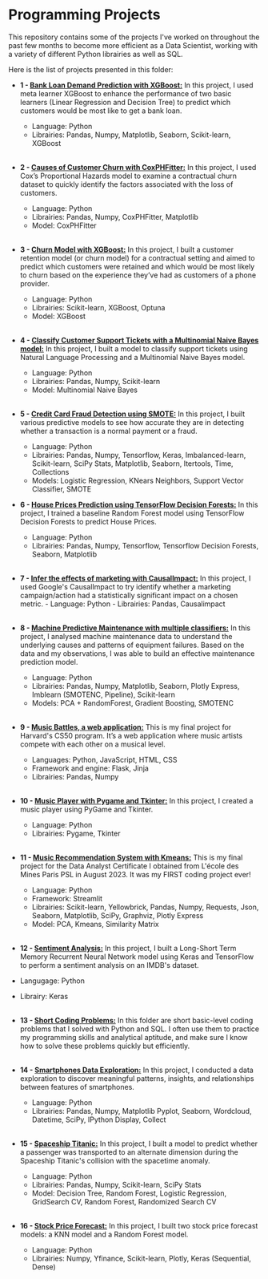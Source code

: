 # Programming Projects
This repository contains some of the projects I've worked on throughout the past few months to become more efficient as a Data Scientist, working with a variety of different Python librairies as well as SQL.

Here is the list of projects presented in this folder:

  - **1 - [Bank Loan Demand Prediction with XGBoost:](https://github.com/julielerudulier/Projects/tree/main/Bank%20Loan%20Demand%20Prediction%20with%20XGBoost)** In this project, I used meta learner XGBoost to enhance the performance of two basic learners (Linear Regression and Decision Tree) to predict which customers would be most like to get a bank loan.
    - Language: Python
    - Librairies: Pandas, Numpy, Matplotlib, Seaborn, Scikit-learn, XGBoost <br /> <br />

  - **2 - [Causes of Customer Churn with CoxPHFitter:](https://github.com/julielerudulier/Projects/tree/main/Causes%20of%20Customer%20Churn%20with%20Cox%E2%80%99s%20Proportional%20Hazards%20model)** In this project, I used Cox’s Proportional Hazards model to examine a contractual churn dataset to quickly identify the factors associated with the loss of customers.
    - Language: Python
    - Librairies: Pandas, Numpy, CoxPHFitter, Matplotlib 
    - Model: CoxPHFitter <br /> <br />
    
  - **3 - [Churn Model with XGBoost:](https://github.com/julielerudulier/Projects/tree/main/Churn%20Model%20with%20XGBoost)** In this project, I built a customer retention model (or churn model) for a contractual setting and aimed to predict which customers were retained and which would be most likely to churn based on the experience they’ve had as customers of a phone provider.
    - Language: Python
    - Librairies: Scikit-learn, XGBoost, Optuna
    - Model: XGBoost <br /> <br />
 
  - **4 - [Classify Customer Support Tickets with a Multinomial Naive Bayes model:](https://github.com/julielerudulier/Projects/tree/main/Classify%20Support%20Tickets%20with%20a%20Multinomial%20Naive%20Bayes%20model)** In this project, I built a model to classify support tickets using Natural Language Processing and a Multinomial Naive Bayes model.
    - Language: Python
    - Librairies: Pandas, Numpy, Scikit-learn
    - Model: Multinomial Naive Bayes <br /> <br />

  - **5 - [Credit Card Fraud Detection using SMOTE:](https://github.com/julielerudulier/Projects/tree/main/Credit%20Card%20Fraud%20Detection)** In this project, I built various predictive models to see how accurate they are in detecting whether a transaction is a normal payment or a fraud.
    - Language: Python
    - Librairies: Pandas, Numpy, Tensorflow, Keras, Imbalanced-learn, Scikit-learn, SciPy Stats, Matplotlib, Seaborn, Itertools, Time, Collections
    - Models: Logistic Regression, KNears Neighbors, Support Vector Classifier, SMOTE

  - **6 - [House Prices Prediction using TensorFlow Decision Forests:](https://github.com/julielerudulier/Projects/tree/main/House%20Prices%20Prediction%20with%20TF%20Decision%20Forests)** In this project, I trained a baseline Random Forest model using TensorFlow Decision Forests to predict House Prices.
    - Language: Python
    - Librairies: Pandas, Numpy, Tensorflow, Tensorflow Decision Forests, Seaborn, Matplotlib <br /> <br />
    
  -  **7 - [Infer the effects of marketing with CausalImpact:](https://github.com/julielerudulier/Projects/tree/main/Infer%20the%20effects%20of%20marketing%20with%20CausalImpact)** In this project, I used Google's CausalImpact to try identify whether a marketing campaign/action had a statistically significant impact on a chosen metric.
    - Language: Python
    - Librairies: Pandas, Causalimpact <br /> <br />
  
  - **8 - [Machine Predictive Maintenance with multiple classifiers:](https://github.com/julielerudulier/Projects/tree/main/Machine%20Predictive%20Maintenance%20Classification)** In this project, I analysed machine maintenance data to understand the underlying causes and patterns of equipment failures. Based on the data and my observations, I was able to build an effective maintenance prediction model.
    - Language: Python
    - Librairies: Pandas, Numpy, Matplotlib, Seaborn, Plotly Express, Imblearn (SMOTENC, Pipeline), Scikit-learn
    - Models: PCA + RandomForest, Gradient Boosting, SMOTENC <br /> <br />

  - **9 - [Music Battles, a web application:](https://github.com/julielerudulier/Projects/tree/main/Music%20Battles)** This is my final project for Harvard's CS50 program. It’s a web application where music artists compete with each other on a musical level.
    - Languages: Python, JavaScript, HTML, CSS
    - Framework and engine: Flask, Jinja
    - Librairies: Pandas, Numpy <br /> <br />

  - **10 - [Music Player with Pygame and Tkinter:](https://github.com/julielerudulier/Projects/tree/main/Music%20Player)** In this project, I created a music player using PyGame and Tkinter.
    - Language: Python
    - Librairies: Pygame, Tkinter <br /> <br />
 
  - **11 - [Music Recommendation System with Kmeans:](https://github.com/julielerudulier/Projects/tree/main/Music%20Recommendation%20System%20with%20K-means%20clustering)** This is my final project for the Data Analyst Certificate I obtained from L'école des Mines Paris PSL in August 2023. It was my FIRST coding project ever!
    - Language: Python
    - Framework: Streamlit
    - Librairies: Scikit-learn, Yellowbrick, Pandas, Numpy, Requests, Json, Seaborn, Matplotlib, SciPy, Graphviz, Plotly Express
    - Model: PCA, Kmeans, Similarity Matrix <br /> <br />

  - **12 - [Sentiment Analysis:](https://github.com/julielerudulier/Projects/tree/main/Sentiment%20Analysis%20with%20a%20LSTM%20RNN)** In this project, I built a Long-Short Term Memory Recurrent Neural Network model using Keras and TensorFlow to perform a sentiment analysis on an IMDB's dataset.
   - Langugage: Python
   - Librairy: Keras <br /> <br />
  
  - **13 - [Short Coding Problems:](https://github.com/julielerudulier/Projects/tree/main/Short%20Coding%20Problems)** In this folder are short basic-level coding problems that I solved with Python and SQL. I often use them to practice my programming skills and analytical aptitude, and make sure I know how to solve these problems quickly but efficiently. <br /> <br />

  - **14 - [Smartphones Data Exploration:](https://github.com/julielerudulier/Projects/tree/main/Smartphones%20Data%20Exploration)** In this project, I conducted a data exploration to discover meaningful patterns, insights, and relationships between features of smartphones.
    - Language: Python
    - Librairies: Pandas, Numpy, Matplotlib Pyplot, Seaborn, Wordcloud, Datetime, SciPy, IPython Display, Collect <br /> <br />

  - **15 - [Spaceship Titanic:](https://github.com/julielerudulier/Projects/tree/main/Spaceship%20Titanic%20with%20GridSearch%20CV)** In this project, I built a model to predict whether a passenger was transported to an alternate dimension during the Spaceship Titanic's collision with the spacetime anomaly.
    - Language: Python
    - Librairies: Pandas, Numpy, Scikit-learn, SciPy Stats
    - Model: Decision Tree, Random Forest, Logistic Regression, GridSearch CV, Random Forest, Randomized Search CV <br /> <br />
    
  - **16 - [Stock Price Forecast:](https://github.com/julielerudulier/Projects/tree/main/Stock%20Price%20Forecast%20with%20KNN%20and%20Random%20Forest%20models)** In this project, I built two stock price forecast models: a KNN model and a Random Forest model.
    - Language: Python
    - Librairies: Numpy, Yfinance, Scikit-learn, Plotly, Keras (Sequential, Dense)
